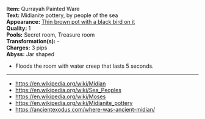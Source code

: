 **Item:** Qurrayah Painted Ware
<br>
**Text:** Midianite pottery, by people of the sea
<br>
**Appearance:** [Thin brown pot with a black bird on it](reference.png)
<br>
**Quality:** 1
<br>
**Pools:** Secret room, Treasure room
<br>
**Transformation(s):** -
<br>
**Charges:** 3 pips
<br>
**Abyss:** Jar shaped

- Floods the room with water creep that lasts 5 seconds.

---

- https://en.wikipedia.org/wiki/Midian
- https://en.wikipedia.org/wiki/Sea_Peoples
- https://en.wikipedia.org/wiki/Moses
- https://en.wikipedia.org/wiki/Midianite_pottery
- https://ancientexodus.com/where-was-ancient-midian/